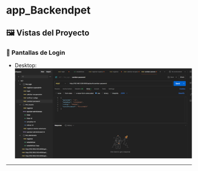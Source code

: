 # app_Backendpet

## 🖼️ Vistas del Proyecto

### 🔐 Pantallas de Login

- Desktop:
  ![postmain](./assets/image.png)

---
